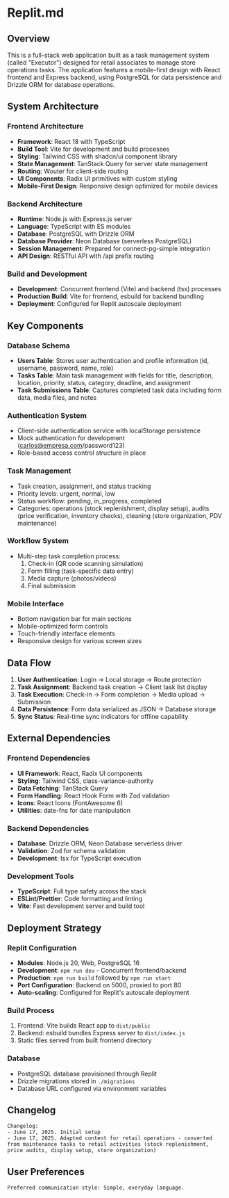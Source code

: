 # Replit.md

## Overview

This is a full-stack web application built as a task management system (called "Executor") designed for retail associates to manage store operations tasks. The application features a mobile-first design with React frontend and Express backend, using PostgreSQL for data persistence and Drizzle ORM for database operations.

## System Architecture

### Frontend Architecture
- **Framework**: React 18 with TypeScript
- **Build Tool**: Vite for development and build processes
- **Styling**: Tailwind CSS with shadcn/ui component library
- **State Management**: TanStack Query for server state management
- **Routing**: Wouter for client-side routing
- **UI Components**: Radix UI primitives with custom styling
- **Mobile-First Design**: Responsive design optimized for mobile devices

### Backend Architecture
- **Runtime**: Node.js with Express.js server
- **Language**: TypeScript with ES modules
- **Database**: PostgreSQL with Drizzle ORM
- **Database Provider**: Neon Database (serverless PostgreSQL)
- **Session Management**: Prepared for connect-pg-simple integration
- **API Design**: RESTful API with /api prefix routing

### Build and Development
- **Development**: Concurrent frontend (Vite) and backend (tsx) processes
- **Production Build**: Vite for frontend, esbuild for backend bundling
- **Deployment**: Configured for Replit autoscale deployment

## Key Components

### Database Schema
- **Users Table**: Stores user authentication and profile information (id, username, password, name, role)
- **Tasks Table**: Main task management with fields for title, description, location, priority, status, category, deadline, and assignment
- **Task Submissions Table**: Captures completed task data including form data, media files, and notes

### Authentication System
- Client-side authentication service with localStorage persistence
- Mock authentication for development (carlos@empresa.com/password123)
- Role-based access control structure in place

### Task Management
- Task creation, assignment, and status tracking
- Priority levels: urgent, normal, low
- Status workflow: pending, in_progress, completed
- Categories: operations (stock replenishment, display setup), audits (price verification, inventory checks), cleaning (store organization, PDV maintenance)

### Workflow System
- Multi-step task completion process:
  1. Check-in (QR code scanning simulation)
  2. Form filling (task-specific data entry)
  3. Media capture (photos/videos)
  4. Final submission

### Mobile Interface
- Bottom navigation bar for main sections
- Mobile-optimized form controls
- Touch-friendly interface elements
- Responsive design for various screen sizes

## Data Flow

1. **User Authentication**: Login → Local storage → Route protection
2. **Task Assignment**: Backend task creation → Client task list display
3. **Task Execution**: Check-in → Form completion → Media upload → Submission
4. **Data Persistence**: Form data serialized as JSON → Database storage
5. **Sync Status**: Real-time sync indicators for offline capability

## External Dependencies

### Frontend Dependencies
- **UI Framework**: React, Radix UI components
- **Styling**: Tailwind CSS, class-variance-authority
- **Data Fetching**: TanStack Query
- **Form Handling**: React Hook Form with Zod validation
- **Icons**: React Icons (FontAwesome 6)
- **Utilities**: date-fns for date manipulation

### Backend Dependencies
- **Database**: Drizzle ORM, Neon Database serverless driver
- **Validation**: Zod for schema validation
- **Development**: tsx for TypeScript execution

### Development Tools
- **TypeScript**: Full type safety across the stack
- **ESLint/Prettier**: Code formatting and linting
- **Vite**: Fast development server and build tool

## Deployment Strategy

### Replit Configuration
- **Modules**: Node.js 20, Web, PostgreSQL 16
- **Development**: `npm run dev` - Concurrent frontend/backend
- **Production**: `npm run build` followed by `npm run start`
- **Port Configuration**: Backend on 5000, proxied to port 80
- **Auto-scaling**: Configured for Replit's autoscale deployment

### Build Process
1. Frontend: Vite builds React app to `dist/public`
2. Backend: esbuild bundles Express server to `dist/index.js`
3. Static files served from built frontend directory

### Database
- PostgreSQL database provisioned through Replit
- Drizzle migrations stored in `./migrations`
- Database URL configured via environment variables

## Changelog

```
Changelog:
- June 17, 2025. Initial setup
- June 17, 2025. Adapted content for retail operations - converted from maintenance tasks to retail activities (stock replenishment, price audits, display setup, store organization)
```

## User Preferences

```
Preferred communication style: Simple, everyday language.
```